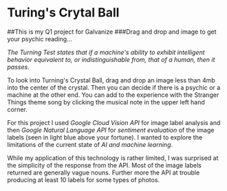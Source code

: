 # Turing's Crytal Ball
##This is my Q1 project for Galvanize
###Drag and drop and image to get your psychic reading...



*The Turning Test states that if a machine's ability to exhibit intelligent behavior equivalent to, or indistinguishable from, that of a human, then it passes.*

To look into Turning's Crystal Ball, drag and drop an image less than 4mb into the center of the crystal. Then you can decide if there is a psychic or a machine at the other end. You can add to the experience with the Stranger Things theme song by clicking the musical note in the upper left hand corner.

For this project I used *Google Cloud Vision API* for image label analysis and then *Google Natural Language API* for *sentiment evaluation* of the image labels (seen in light blue above your fortune). I wanted to explore the limitations of the current state of *AI and machine learning*.

While my application of this technology is rather limited, I was surprised at the simplicity of the response from the API. Most of the image labels returned are generally vague nouns. Further more the API at trouble producing at least 10 labels for some types of photos.
